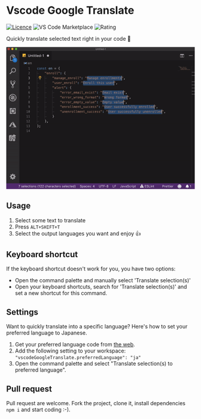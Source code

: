 # Vscode Google Translate

[![Licence](https://img.shields.io/github/license/funkyremi/vscode-google-translate.svg)](https://github.com/funkyremi/vscode-google-translate)
![VS Code Marketplace](https://vsmarketplacebadge.apphb.com/version-short/funkyremi.vscode-google-translate.svg) ![Rating](https://vsmarketplacebadge.apphb.com/rating-short/funkyremi.vscode-google-translate.svg)

Quickly translate selected text right in your code 🚀

![Demo](demo.gif)

## Usage

1. Select some text to translate
1. Press `ALT+SHIFT+T`
1. Select the output languages you want and enjoy 👍

## Keyboard shortcut

If the keyboard shortcut doesn't work for you, you have two options:

* Open the command palette and manually select 'Translate selection(s)'
* Open your keyboard shortcuts, search for 'Translate selection(s)' and set a new shortcut for this command.

## Settings

Want to quickly translate into a specific language?
Here's how to set your preferred language to Japanese.

1. Get your preferred language code from [the web](https://www.w3schools.com/tags/ref_language_codes.asp).
1. Add the following setting to your workspace: `"vscodeGoogleTranslate.preferredLanguage": "ja"`
1. Open the command palette and select "Translate selection(s) to preferred language".

## Pull request

Pull request are welcome. Fork the project, clone it, install dependencies `npm i` and start coding :-).